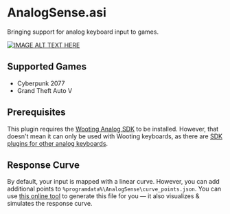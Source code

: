 # AnalogSense.asi

Bringing support for analog keyboard input to games.

[![IMAGE ALT TEXT HERE](https://img.youtube.com/vi/xIVNbDQNNW4/0.jpg)](https://www.youtube.com/watch?v=xIVNbDQNNW4)

## Supported Games

- Cyberpunk 2077
- Grand Theft Auto V

## Prerequisites

This plugin requires the [Wooting Analog SDK](https://github.com/WootingKb/wooting-analog-sdk/releases) to be installed. However, that doesn't mean it can only be used with Wooting keyboards, as there are [SDK plugins for other analog keyboards](https://github.com/AnalogSense/universal-analog-plugin).

## Response Curve

By default, your input is mapped with a linear curve. However, you can add additional points to `%programdata%\AnalogSense\curve_points.json`. You can use [this online tool](https://analogsense.org/Response-Curve-Configurator/) to generate this file for you — it also visualizes & simulates the response curve.
